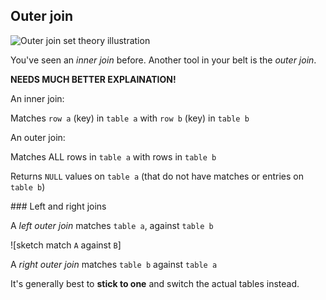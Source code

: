## Outer join

![Outer join set theory illustration]()

You've seen an _inner join_ before. Another tool in your belt is the _outer join_.


**NEEDS MUCH BETTER EXPLAINATION!**

An inner join:

Matches `row a` (key) in `table a`
with `row b` (key) in `table b`


An outer join:

Matches ALL rows in `table a`
with rows in `table b`

Returns `NULL` values on `table a` (that do not have matches or entries on `table b`)


### Left and right joins

A _left outer join_ matches `table a`, against `table b`

![sketch match `A` against `B`]


A _right outer join_ matches `table b` against `table a`


It's generally best to **stick to one** and switch the actual tables instead.

